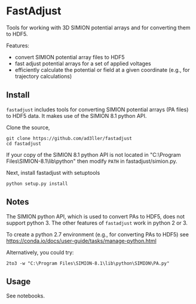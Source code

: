 # FastAdjust

Tools for working with 3D SIMION potential arrays and for converting them to HDF5.

Features:
- convert SIMION potential array files to HDF5
- fast adjust potential arrays for a set of applied voltages
- efficiently calculate the potential or field at a given coordinate (e.g., for trajectory calculations)

## Install

`fastadjust` includes tools for converting SIMION potential arrays (PA files) to HDF5 data.  It makes use of the SIMION 8.1 python API.

Clone the source,

```
git clone https://github.com/ad3ller/fastadjust  
cd fastadjust
```

If your copy of the SIMION 8.1 python API is not located in "C:\Program Files\SIMION-8.1\lib\python" then modify `PATH` in fastadjust/simion.py.

Next, install fastadjust with setuptools

```
python setup.py install
```

## Notes

The SIMION python API, which is used to convert PAs to HDF5, does not support python 3.  The other features of `fastadjust` work in python 2 or 3. 

To create a python 2.7 environment (e.g., for converting PAs to HDF5) see https://conda.io/docs/user-guide/tasks/manage-python.html

Alternatively, you could try:

```
2to3 -w "C:\Program Files\SIMION-8.1\lib\python\SIMION\PA.py"
```

## Usage

See notebooks.
